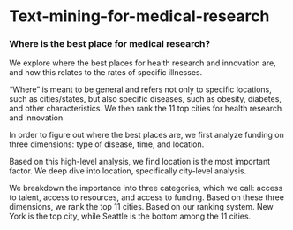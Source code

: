 # Text-mining-for-medical-research

###  Where is the best place for medical research?

We explore where the best places for health research and innovation are, and how this relates to the rates of specific illnesses. 

“Where” is meant to be general and refers not only to specific locations, such as cities/states, but also specific diseases, such as obesity, diabetes, and other characteristics. We then rank the 11 top cities for health research and innovation.

In order to figure out where the best places are, we first analyze funding on three dimensions: type of disease, time, and location. 

Based on this high-level analysis, we find location is the most important factor. We deep dive into location, specifically city-level analysis. 

We breakdown the importance into three categories, which we call: access to talent, access to resources, and access to funding. Based on these three dimensions, we rank the top 11 cities. Based on our ranking system. New York is the top city, while Seattle is the bottom among the 11 cities.
